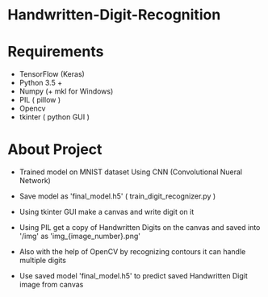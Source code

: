 # Handwritten-Digit-Recognition
# Requirements

* TensorFlow (Keras)
* Python 3.5 +
* Numpy (+ mkl for Windows)
* PIL ( pillow )
* Opencv
* tkinter ( python GUI )

# About Project

* Trained model on MNIST dataset Using CNN (Convolutional Nueral Network)

* Save model as 'final_model.h5' ( train_digit_recognizer.py )

* Using tkinter GUI make a canvas and write digit on it

* Using PIL get a copy of Handwritten Digits on the canvas and saved into '/img' as 'img_{image_number}.png'

* Also with the help of OpenCV by recognizing contours it can handle multiple digits

* Use saved model 'final_model.h5' to predict saved Handwritten Digit image from canvas

